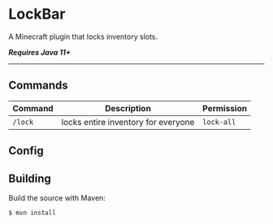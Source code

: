 # LockBar
A Minecraft plugin that locks inventory slots.

_**Requires Java 11+**_

---

## Commands

| Command | Description                         | Permission |
|---------|-------------------------------------|------------|
| `/lock` | locks entire inventory for everyone | `lock-all` |

## Config

## Building

Build the source with Maven:

```
$ mvn install
```